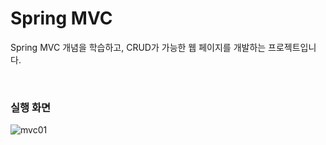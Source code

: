 # Spring MVC 

Spring MVC 개념을 학습하고, CRUD가 가능한 웹 페이지를 개발하는 프로젝트입니다.

<br>

### 실행 화면

![mvc01](https://user-images.githubusercontent.com/41532299/193083126-2362f645-daef-4be4-8a2a-467cece2ed5f.gif)
